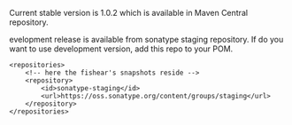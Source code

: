 Current stable version is 1.0.2 which is available in Maven Central repository.

evelopment release is available from sonatype staging repository. If do you want to use development version,  add this repo to your POM.


```
<repositories>
	<!-- here the fishear's snapshots reside -->
	<repository>
		<id>sonatype-staging</id>
		<url>https://oss.sonatype.org/content/groups/staging</url>
	</repository>
</repositories>
```